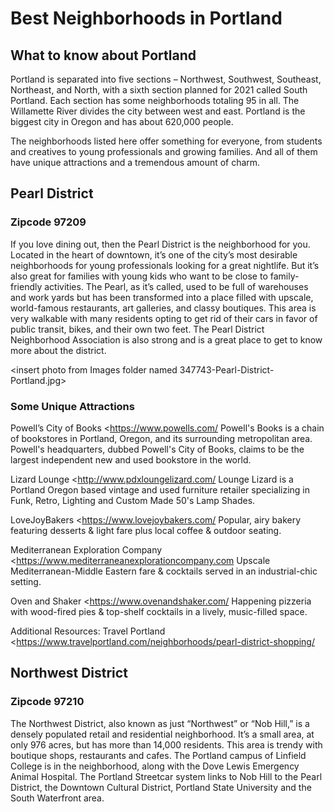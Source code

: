 # Best Neighborhoods in Portland

## What to know about Portland

Portland is separated into five sections – Northwest, Southwest, Southeast, Northeast, and North, with a sixth section planned for 2021 called South Portland. Each section has some neighborhoods totaling 95 in all. The Willamette River divides the city between west and east. Portland is the biggest city in Oregon and has about 620,000 people.

The neighborhoods listed here offer something for everyone, from students and creatives to young professionals and growing families. And all of them have unique attractions and a tremendous amount of charm.


## Pearl District
### Zipcode 97209

If you love dining out, then the Pearl District is the neighborhood for you. Located in the heart of downtown, it’s one of the city’s most desirable neighborhoods for young professionals looking for a great nightlife. But it’s also great for families with young kids who want to be close to family-friendly activities. The Pearl, as it’s called, used to be full of warehouses and work yards but has been transformed into a place filled with upscale, world-famous restaurants, art galleries, and classy boutiques. This area is very walkable with many residents opting to get rid of their cars in favor of public transit, bikes, and their own two feet. The Pearl District Neighborhood Association is also strong and is a great place to get to know more about the district.

<insert photo from Images folder named 347743-Pearl-District-Portland.jpg>

### Some Unique Attractions

Powell’s City of Books <https://www.powells.com/
Powell's Books is a chain of bookstores in Portland, Oregon, and its surrounding metropolitan area. Powell's headquarters, dubbed Powell's City of Books, claims to be the largest independent new and used bookstore in the world.

Lizard Lounge <http://www.pdxloungelizard.com/
Lounge Lizard is a Portland Oregon based vintage and used furniture retailer specializing in Funk, Retro, Lighting and Custom Made 50's Lamp Shades.

LoveJoyBakers <https://www.lovejoybakers.com/
Popular, airy bakery featuring desserts & light fare plus local coffee & outdoor seating.

Mediterranean Exploration Company <https://www.mediterraneanexplorationcompany.com
Upscale Mediterranean-Middle Eastern fare & cocktails served in an industrial-chic setting.

Oven and Shaker <https://www.ovenandshaker.com/
Happening pizzeria with wood-fired pies & top-shelf cocktails in a lively, music-filled space.

Additional Resources: Travel Portland <https://www.travelportland.com/neighborhoods/pearl-district-shopping/


## Northwest District
### Zipcode 97210

The Northwest District, also known as just “Northwest” or “Nob Hill,” is a densely populated retail and residential neighborhood. It’s a small area, at only 976 acres, but has more than 14,000 residents. This area is trendy with boutique shops, restaurants and cafes. The Portland campus of Linfield College is in the neighborhood, along with the Dove Lewis Emergency Animal Hospital. The Portland Streetcar system links to Nob Hill to the Pearl District, the Downtown Cultural District, Portland State University and the South Waterfront area.

